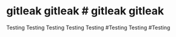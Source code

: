 # gitleak gitleak # gitleak gitleak
Testing
Testing
Testing
Testing
Testing
#Testing
Testing
#Testing
